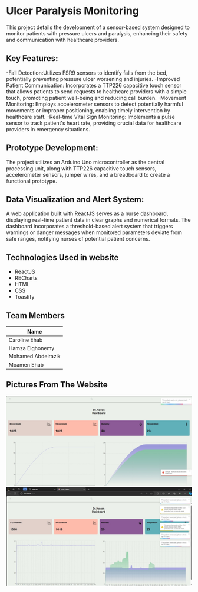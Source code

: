# Ulcer Paralysis Monitoring 
This project details the development of a sensor-based system designed to monitor patients with pressure ulcers and paralysis, enhancing their safety and communication with healthcare providers.

## Key Features:
-Fall Detection:Utilizes FSR9 sensors to identify falls from the bed, potentially preventing pressure ulcer worsening and injuries.
-Improved Patient Communication: Incorporates a TTP226 capacitive touch sensor that allows patients to send requests to healthcare providers with a simple touch, promoting patient well-being and reducing call burden.
-Movement Monitoring: Employs accelerometer sensors to detect potentially harmful movements or improper positioning, enabling timely intervention by healthcare staff.
-Real-time Vital Sign Monitoring: Implements a pulse sensor to track patient's heart rate, providing crucial data for healthcare providers in emergency situations.

## Prototype Development:
The project utilizes an Arduino Uno microcontroller as the central processing unit, along with TTP226 capacitive touch sensors, accelerometer sensors, jumper wires, and a breadboard to create a functional prototype.

## Data Visualization and Alert System:

A web application built with ReactJS serves as a nurse dashboard, displaying real-time patient data in clear graphs and numerical formats. The dashboard incorporates a threshold-based alert system that triggers warnings or danger messages when monitored parameters deviate from safe ranges, notifying nurses of potential patient concerns.

## Technologies Used in website
- ReactJS
- RECharts
- HTML
- CSS
- Toastify

## Team Members
|  Name |
| --- |
| Caroline Ehab |
| Hamza Elghonemy |
| Mohamed Abdelrazik |
| Moamen Ehab |

## Pictures From The Website

!["Nurse Dashboard with danger signs and pop up messages from the patient"](Dashboard.jpg)
!["Nurse Dashboard with warning signs"](Warnings.jpg)
